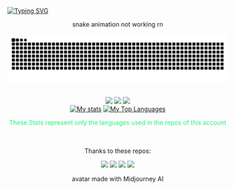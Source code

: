 <!--[![Typing SVG](https://readme-typing-svg.demolab.com/?loop=false&lines=Olá!+I'm+Francisco+André+💿)](https://git.io/typing-svg)-->
[![Typing SVG](https://readme-typing-svg.herokuapp.com?height=75&width=1000&duration=2000&font=Fira+Code&color=1FF773&multiline=true&repeat=false&&lines=Olá!+I'm+Francisco+André+💿;+Degree+in+Informatics+Engineering+at+Instituto+Politécnico+de+Bragança)](https://git.io/typing-svg)

<div align="center">
  snake animation not working rn
  
  ![Snake animation](https://github.com/ffarps/ffarps/blob/output/github-contribution-grid-snake.svg)
</div>

<br/>
<div align= "center">
  <a href="https://www.linkedin.com/in/francisco-pereira-9755501a3/" target="_blank"><img src="https://img.shields.io/badge/-LinkedIn-%230077B5?style=for-the-badge&logo=linkedin&logoColor=white" target="_blank"></a>
  <a href="https://gitlab.com/ffarps" target="_blank"><img src="https://img.shields.io/badge/Gitlab-orange?style=for-the-badge&logo=Gitlab&logoColor=white" target="_blank"></a>
  <a href="https://www.artstation.com/farps" target="_blank"><img src="https://img.shields.io/badge/Artstation-blue?style=for-the-badge&logo=Artstation&logoColor=white" target="_blank"></a>
</div>

<!--
[![Linkedin: Francisco Pereira](https://img.shields.io/badge/-Francisco%20Pereira-blue?style=flat-square&logo=Linkedin&logoColor=white&link=https://www.linkedin.com/in/francisco-pereira-9755501a3/)](https://www.linkedin.com/in/francisco-pereira-9755501a3/)
[![Gitlab: Francisco Pereira](https://img.shields.io/badge/-ffarps-orange?style=flat-square&logo=gitlab&logoColor=white)](https://gitlab.com/ffarps)
[![ArtStation: Francisco Pereira](https://img.shields.io/badge/-Francisco%20Pereira-blue?style=flat-square&logo=artstation&logoColor=white)](https://www.artstation.com/farps)-->

<!--[![GitHub ffarps](https://img.shields.io/github/followers/ffarps?label=follow&style=social)](https://github.com/ffarps)-->

<!--
<div>
 <a href="https://github.com/ffarps">
<img align="left" witdh="47%" src="https://github-readme-stats.vercel.app/api?username=ffarps&show_icons=true&theme=vue" />
<img align="left" witdh="47%" src="https://github-readme-stats.vercel.app/api/top-langs/?username=ffarps&layout=compact)](https://github.com/anuraghazra/github-readme-stats" />
</div>
-->


  
<div align="center">
    <a href="#"><img alt="My stats" src="https://github-readme-stats.vercel.app/api?username=ffarps&show_icons=true&include_all_commits=true&count_private=true&theme=blue-green&hide_border=true&bg_color=0D1117&title_color=5ce1e6&icon_color=5ce1e6" height="150"/></a>
    <a href="#"><img alt="My Top Languages" src="https://github-readme-stats.vercel.app/api/top-langs/?username=ffarps&langs_count=10&layout=compact&theme=blue-green&hide_border=true&bg_color=0D1117&title_color=5ce1e6&icon_color=5ce1e6&&hide=Shaderlab,HLSL,GLSL" height="125"/></a>
  <div align="center">
  <p style="color: #1FF773">These Stats represent only the languages used in the repos of this account</p> 
  </div>
   <!--<p align="center"> <img src="https://komarev.com/ghpvc/?username=ffarps&label=Profile%20views&color=0e75b6&style=flat" alt="akshatrastogi-1nc0re" /> </p>
    <br/>
    <i><b>Note:</b> Top languages is only a metric of the languages my public code consists of and doesn't reflect experience or skill level.</i>-->
  </div>
  
<!--
### Code and Software I use or used:
#### Code:<img align="center" alt="c" height="30" width="40" src="https://cdn.jsdelivr.net/gh/devicons/devicon/icons/c/c-original.svg" href="https://en.wikipedia.org/wiki/C_(programming_language)"/><img align="center" alt="c++" height="30" width="40"  src="https://cdn.jsdelivr.net/gh/devicons/devicon/icons/cplusplus/cplusplus-original.svg" /><img align="center" alt="c#" height="30" width="40"  src="https://cdn.jsdelivr.net/gh/devicons/devicon/icons/csharp/csharp-original.svg" /><img align="center" alt="pyhton" height="30" width="40"  src="https://cdn.jsdelivr.net/gh/devicons/devicon/icons/python/python-original.svg" /><img align="center" alt="javascript" height="30" width="40"  src="https://cdn.jsdelivr.net/gh/devicons/devicon/icons/javascript/javascript-plain.svg" /><img align="center" alt="bash" height="30" width="40"  src="https://cdn.jsdelivr.net/gh/devicons/devicon/icons/bash/bash-original.svg" /><img align="center" alt="java" height="30" width="40"  src="https://cdn.jsdelivr.net/gh/devicons/devicon/icons/java/java-plain-wordmark.svg" />


#### IDEs: <img align="center" alt="vs" height="30" width="40" src="https://cdn.jsdelivr.net/gh/devicons/devicon/icons/visualstudio/visualstudio-plain.svg" /> <img align="center" alt="vscode" height="30" width="40" src="https://cdn.jsdelivr.net/gh/devicons/devicon/icons/vscode/vscode-original.svg" />  <img align="center" alt="Rider" height="30" width="40" src="https://github.com/devicons/devicon/blob/master/icons/jetbrains/jetbrains-original.svg" /><img align="center" alt="VIM" height="30" width="40" src="https://github.com/devicons/devicon/blob/master/icons/vim/vim-original.svg"/>

#### Software:<img align="center" alt="Unity" height="30" width="40" src="https://github.com/devicons/devicon/blob/master/icons/unity/unity-original-wordmark.svg" /><img align="center" alt="androidstudio" height="30" width="40"  src="https://cdn.jsdelivr.net/gh/devicons/devicon/icons/androidstudio/androidstudio-plain-wordmark.svg" /><img align="center" alt="arduino" height="30" width="40"  src="https://cdn.jsdelivr.net/gh/devicons/devicon/icons/arduino/arduino-original.svg" /><img align="center" alt="blender" height="30" width="40"  src="https://cdn.jsdelivr.net/gh/devicons/devicon/icons/blender/blender-original.svg" /><img align="center" alt="figma" height="30" width="40" src="https://cdn.jsdelivr.net/gh/devicons/devicon/icons/figma/figma-original.svg" /><img align="center" alt="MongoDB" height="30" width="40"  src="https://cdn.jsdelivr.net/gh/devicons/devicon/icons/mongodb/mongodb-original-wordmark.svg" /><img align="center" alt="mysql" height="30" width="40"  src="https://cdn.jsdelivr.net/gh/devicons/devicon/icons/mysql/mysql-original-wordmark.svg" /><img align="center" alt="nginx" height="30" width="40"  src="https://cdn.jsdelivr.net/gh/devicons/devicon/icons/nginx/nginx-original.svg" /><img align="center" alt="gimp" height="30" width="40" src="https://cdn.jsdelivr.net/gh/devicons/devicon/icons/gimp/gimp-plain-wordmark.svg" />  

#### Frameworks and libraries:<img align="center" alt="Anaconda" height="30" width="40"  src="https://cdn.jsdelivr.net/gh/devicons/devicon/icons/anaconda/anaconda-original.svg" /><img align="center" alt="firebase" height="30" width="40"  src="https://cdn.jsdelivr.net/gh/devicons/devicon/icons/firebase/firebase-plain-wordmark.svg"/><img align="center" alt="jupyter" height="30" width="40"  src="https://cdn.jsdelivr.net/gh/devicons/devicon/icons/jupyter/jupyter-original-wordmark.svg"/><img align="center" alt="nodejs" height="30" width="40"  src="https://cdn.jsdelivr.net/gh/devicons/devicon/icons/nodejs/nodejs-original-wordmark.svg" /><img align="center" alt="react" height="30" width="40"  src="https://cdn.jsdelivr.net/gh/devicons/devicon/icons/react/react-original-wordmark.svg" /><img align="center" alt="latex" height="30" width="40" src="https://cdn.jsdelivr.net/gh/devicons/devicon/icons/latex/latex-original.svg" />

#### OS:<img align="center" alt="linux" height="30" width="40" src="https://cdn.jsdelivr.net/gh/devicons/devicon/icons/linux/linux-original.svg" /><img align="center" alt="Windows" height="30" width="40" src="https://github.com/devicons/devicon/blob/master/icons/windows8/windows8-original.svg" /> 
###### //mainly Pop!_OS or Arch Linux

-->
<!--
<div>
    <a href="#"><img alt="Activity Graph" src="https://activity-graph.herokuapp.com/graph?username=ffarps&custom_title=My%20Contribution%20Graph&bg_color=0D1117&color=5ce1e6&line=FFFFFF&point=5ce1e6&hide_border=true" /></a>
  <div> 
</div>

   
   
<div align="center">
  <img src="https://github-profile-trophy.vercel.app/?username=ffarps&column=8&theme=onedark" />
</div>

-->

<br/>


<!--[![Twitter: ThaiiBraga](https://img.shields.io/twitter/follow/ThaiiBraga?style=social)](https://twitter.com/ThaiiBraga)-->
<!--![Linktree](https://img.shields.io/badge/linktree-1de9b6?style=for-the-badge&logo=linktree&logoColor=white)-->
<!--  ##### Avatar: https://avatarmaker.com/-->

<!--```javascript
const ffarps = {
  code: [""],
  tools: [""],
  architecture: [""]
}
```-->
<br/>
<div align= "center">
  Thanks to these repos: 
  
  <a href="https://github.com/Envoy-VC/awesome-badges#contents" target="_blank"><img src="https://img.shields.io/badge/Awesome Badges-100000?style=for-the-badge&logo=github&logoColor=white" target="_blank"></a>
  <a href="https://github.com/anuraghazra/github-readme-stats" target="_blank"><img src="https://img.shields.io/badge/Readme Stats-100000?style=for-the-badge&logo=github&logoColor=white" target="_blank"></a>
  <a href="https://github.com/Platane/snk" target="_blank"><img src="https://img.shields.io/badge/Snake-100000?style=for-the-badge&logo=github&logoColor=white" target="_blank"></a>
  <a href="https://github.com/DenverCoder1/readme-typing-svg" target="_blank"><img src="https://img.shields.io/badge/Readme Typing-100000?style=for-the-badge&logo=github&logoColor=white" target="_blank"></a>

avatar made with Midjourney AI
</div>

